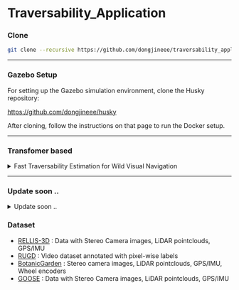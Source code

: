 # Traversability_Application
### Clone
```bash
git clone --recursive https://github.com/dongjineee/traversability_application.git
```
---

### Gazebo Setup

For setting up the Gazebo simulation environment, clone the Husky repository:

https://github.com/dongjineee/husky

After cloning, follow the instructions on that page to run the Docker setup.

---
### Transfomer based
<details>
  <summary>Fast Traversability Estimation for Wild Visual Navigation</summary>
  
[![PDF](https://img.shields.io/badge/Paper-RSS--Proceedings-blue?logo=readme)](https://www.roboticsproceedings.org/rss19/p054.html)
[![arXiv](https://img.shields.io/badge/arXiv-2305.08510-b31b1b?logo=arXiv)](https://arxiv.org/abs/2305.08510)
[![GitHub](https://img.shields.io/badge/GitHub-Repository-lightgrey?logo=github)](https://github.com/leggedrobotics/wild_visual_navigation)

### Package RUN
```bash
##=========== wvn docker setting ===========##
cd traversability_application/wild_nav/wild_visual_navigation/docker
docker compose -f docker-compose-gui-nvidia.yaml build
docker compose -f docker-compose-gui-nvidia.yaml up -d
docker compose -f docker-compose-gui-nvidia.yaml exec wvn_nvidia /bin/bash
source first_run.sh

##=========== RUN SIMULATION ===========##
# In the sim_container
roslaunch husky_gazebo husky_lake.launch rviz:=wild_nav

# In the wvn_container
roslaunch wild_visual_navigation_jackal wild_visual_navigation.launch
```
</details>

---

### Update soon ..
<details>
  <summary>Update soon ..</summary>

### Follow the Footprints: Self-supervised Traversability Estimation for Off-road Vehicle Navigation based on Geometric and Visual Cues  
[![arXiv](https://img.shields.io/badge/arXiv-2402.15363-b31b1b?logo=arXiv)](https://arxiv.org/abs/2402.15363)
[![BibTeX](https://img.shields.io/badge/bibtex-Citation-blue)](./traversability-papers-2023-2024.bib#L60-L65) 
[![GitHub](https://img.shields.io/badge/GitHub-Repository-lightgrey?logo=github)](https://github.com/yurimjeon1892/FtFoot)

---

### Learning Self-Supervised Traversability With Navigation Experiences of Mobile Robots: A Risk-Aware Self-Training Approach  
[![BibTeX](https://img.shields.io/badge/bibtex-Citation-blue)](./traversability-papers-2023-2024.bib#L9-L15) 
[![GitHub](https://img.shields.io/badge/GitHub-Repository-lightgrey?logo=github)](https://github.com/Ikhyeon-Cho/LeSTA)

---

### Probabilistic Traversability Model for Risk-Aware Motion Planning in Off-Road Environments  
[![arXiv](https://img.shields.io/badge/arXiv-2210.00153-b31b1b?logo=arXiv)](https://arxiv.org/abs/2210.00153)
[![BibTeX](https://img.shields.io/badge/bibtex-Citation-blue)](./traversability-papers-2023-2024.bib#L67-L74) 
[![GitHub](https://img.shields.io/badge/GitHub-Repository-lightgrey?logo=github)](https://github.com/mit-acl/mppi_numba)

---

### WayFASTER: A Self-Supervised Traversability Prediction for Increased Navigation Awareness  
[![arXiv](https://img.shields.io/badge/arXiv-2402.00683-b31b1b?logo=arXiv)](https://arxiv.org/abs/2402.00683) 
[![BibTeX](https://img.shields.io/badge/bibtex-Citation-blue)](./traversability-papers-2023-2024.bib#L137-L142) 
[![GitHub](https://img.shields.io/badge/GitHub-Repository-lightgrey?logo=github)](https://github.com/matval/wayfaster)

---

### Gaussian Process-Based Traversability Analysis for Terrain Mapless Navigation  
[![arXiv](https://img.shields.io/badge/arXiv-2403.19010-b31b1b?logo=arXiv)](https://arxiv.org/abs/2403.19010) 
[![BibTeX](https://img.shields.io/badge/bibtex-Citation-blue)](./traversability-papers-2023-2024.bib#L144-L149) 
[![GitHub](https://img.shields.io/badge/GitHub-Repository-lightgrey?logo=github)](https://github.com/abeleinin/gp-navigation)

---

### These Maps are Made for Walking: Real-Time Terrain Property Estimation for Mobile Robots  
[![arXiv](https://img.shields.io/badge/arXiv-2205.12925-b31b1b?logo=arXiv)](https://arxiv.org/abs/2205.12925) 
[![BibTeX](https://img.shields.io/badge/bibtex-Citation-blue)](./terrain_traversability_analysis.bib#L184-L193) 
[![GitHub](https://img.shields.io/badge/GitHub-Repository-lightgrey?logo=github)](https://github.com/roahmlab/sel_map)

---

### GA-Nav: Efficient Terrain Segmentation for Robot Navigation in Unstructured Outdoor Environments  
[![arXiv](https://img.shields.io/badge/arXiv-2103.04233-b31b1b?logo=arXiv)](https://arxiv.org/abs/2103.04233) 
[![BibTeX](https://img.shields.io/badge/bibtex-Citation-blue)](./terrain_traversability_analysis.bib#L280-L289) 
[![GitHub](https://img.shields.io/badge/GitHub-Repository-lightgrey?logo=github)](https://github.com/rayguan97/GANav-offroad)

</details>

### Dataset
- [RELLIS-3D](https://www.unmannedlab.org/research/RELLIS-3D) : Data with Stereo Camera images, LiDAR pointclouds, GPS/IMU  
- [RUGD](http://rugd.vision/) : Video dataset annotated with pixel-wise labels
- [BotanicGarden](https://github.com/robot-pesg/BotanicGarden) : Stereo camera images, LiDAR pointclouds, GPS/IMU, Wheel encoders
- [GOOSE](https://goose-dataset.de/) : Data with Stereo Camera images, LiDAR pointclouds, GPS/IMU
